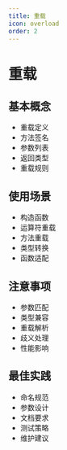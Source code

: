 ```yaml
---
title: 重载
icon: overload
order: 2
---
```


# 重载

## 基本概念
- 重载定义
- 方法签名
- 参数列表
- 返回类型
- 重载规则

## 使用场景
- 构造函数
- 运算符重载
- 方法重载
- 类型转换
- 函数适配

## 注意事项
- 参数匹配
- 类型兼容
- 重载解析
- 歧义处理
- 性能影响

## 最佳实践
- 命名规范
- 参数设计
- 文档要求
- 测试策略
- 维护建议
